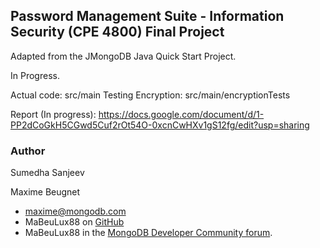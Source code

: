 ## Password Management Suite - Information Security (CPE 4800) Final Project

Adapted from the JMongoDB Java Quick Start Project.

In Progress.

Actual code: src/main
Testing Encryption: src/main/encryptionTests

Report (In progress): https://docs.google.com/document/d/1-PP2dCoGkH5CGwd5Cuf2rOt54O-0xcnCwHXv1gS12fg/edit?usp=sharing

### Author

Sumedha Sanjeev

Maxime Beugnet
- maxime@mongodb.com
- MaBeuLux88 on [GitHub](https://github.com/mabeulux88)
- MaBeuLux88 in the [MongoDB Developer Community forum](https://www.mongodb.com/community/forums/u/MaBeuLux88/summary).
